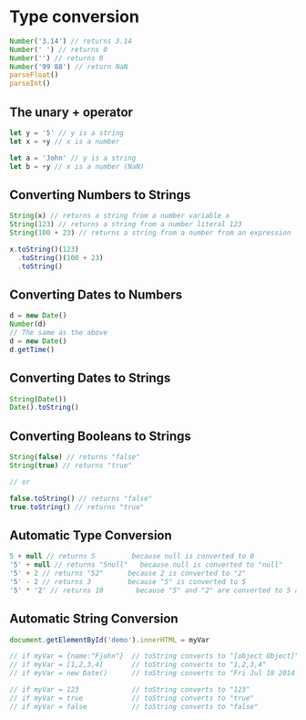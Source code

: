 # Type conversion

```javascript
Number('3.14') // returns 3.14
Number(' ') // returns 0
Number('') // returns 0
Number('99 88') // return NaN
parseFloat()
parseInt()
```

## The **unary** + **operator**

```javascript
let y = '5' // y is a string
let x = +y // x is a number

let a = 'John' // y is a string
let b = +y // x is a number (NaN)
```

## Converting Numbers to Strings

```javascript
String(x) // returns a string from a number variable x
String(123) // returns a string from a number literal 123
String(100 + 23) // returns a string from a number from an expression

x.toString()(123)
  .toString()(100 + 23)
  .toString()
```

## Converting Dates to Numbers

```javascript
d = new Date()
Number(d)
// The same as the above
d = new Date()
d.getTime()
```

## Converting Dates to Strings

```javascript
String(Date())
Date().toString()
```

## Converting Booleans to Strings

```javascript
String(false) // returns "false"
String(true) // returns "true"

// or

false.toString() // returns "false"
true.toString() // returns "true"
```

## Automatic Type Conversion

```javascript
5 + null // returns 5         because null is converted to 0
'5' + null // returns "5null"   because null is converted to "null"
'5' + 2 // returns "52"      because 2 is converted to "2"
'5' - 2 // returns 3         because "5" is converted to 5
'5' * '2' // returns 10        because "5" and "2" are converted to 5 and 2
```

## Automatic String Conversion

```javascript
document.getElementById('demo').innerHTML = myVar

// if myVar = {name:"Fjohn"}  // toString converts to "[object Object]"
// if myVar = [1,2,3,4]       // toString converts to "1,2,3,4"
// if myVar = new Date()      // toString converts to "Fri Jul 18 2014 09:08:55 GMT+0200"

// if myVar = 123             // toString converts to "123"
// if myVar = true            // toString converts to "true"
// if myVar = false           // toString converts to "false"
```
